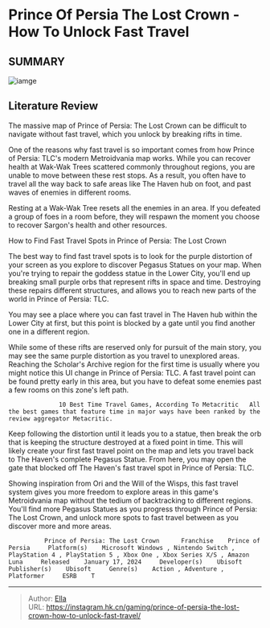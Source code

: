 # Prince Of Persia The Lost Crown - How To Unlock Fast Travel


## SUMMARY 

![iamge](https://static1.srcdn.com/wordpress/wp-content/uploads/2024/01/how-to-beat-the-sword-master-in-prince-of-persia-the-lost-crown-1.jpg)

## Literature Review

The massive map of Prince of Persia: The Lost Crown can be difficult to navigate without fast travel, which you unlock by breaking rifts in time.





One of the reasons why fast travel is so important comes from how Prince of Persia: TLC&#39;s modern Metroidvania map works. While you can recover health at Wak-Wak Trees scattered commonly throughout regions, you are unable to move between these rest stops. As a result, you often have to travel all the way back to safe areas like The Haven hub on foot, and past waves of enemies in different rooms.






Resting at a Wak-Wak Tree resets all the enemies in an area. If you defeated a group of foes in a room before, they will respawn the moment you choose to recover Sargon&#39;s health and other resources.





 How to Find Fast Travel Spots in Prince of Persia: The Lost Crown 
          

The best way to find fast travel spots is to look for the purple distortion of your screen as you explore to discover Pegasus Statues on your map. When you&#39;re trying to repair the goddess statue in the Lower City, you&#39;ll end up breaking small purple orbs that represent rifts in space and time. Destroying these repairs different structures, and allows you to reach new parts of the world in Prince of Persia: TLC.



You may see a place where you can fast travel in The Haven hub within the Lower City at first, but this point is blocked by a gate until you find another one in a different region.







While some of these rifts are reserved only for pursuit of the main story, you may see the same purple distortion as you travel to unexplored areas. Reaching the Scholar&#39;s Archive region for the first time is usually where you might notice this UI change in Prince of Persia: TLC. A fast travel point can be found pretty early in this area, but you have to defeat some enemies past a few rooms on this zone&#39;s left path.

                  10 Best Time Travel Games, According To Metacritic   All the best games that feature time in major ways have been ranked by the review aggregator Metacritic.   

Keep following the distortion until it leads you to a statue, then break the orb that is keeping the structure destroyed at a fixed point in time. This will likely create your first fast travel point on the map and lets you travel back to The Haven&#39;s complete Pegasus Statue. From here, you may open the gate that blocked off The Haven&#39;s fast travel spot in Prince of Persia: TLC.




Showing inspiration from Ori and the Will of the Wisps, this fast travel system gives you more freedom to explore areas in this game&#39;s Metroidvania map without the tedium of backtracking to different regions. You&#39;ll find more Pegasus Statues as you progress through Prince of Persia: The Lost Crown, and unlock more spots to fast travel between as you discover more and more areas.

              Prince of Persia: The Lost Crown      Franchise    Prince of Persia     Platform(s)    Microsoft Windows , Nintendo Switch , PlayStation 4 , PlayStation 5 , Xbox One , Xbox Series X/S , Amazon Luna     Released    January 17, 2024     Developer(s)    Ubisoft     Publisher(s)    Ubisoft     Genre(s)    Action , Adventure , Platformer     ESRB    T      


---

> Author: [Ella](https://instagram.hk.cn/)  
> URL: https://instagram.hk.cn/gaming/prince-of-persia-the-lost-crown-how-to-unlock-fast-travel/  

